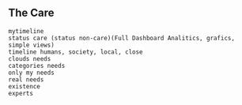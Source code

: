 ## The Care


    mytimeline
    status care (status non-care)(Full Dashboard Analitics, grafics, simple views)
    timeline humans, society, local, close
    clouds needs
    categories needs
    only my needs
    real needs
    existence
    experts
